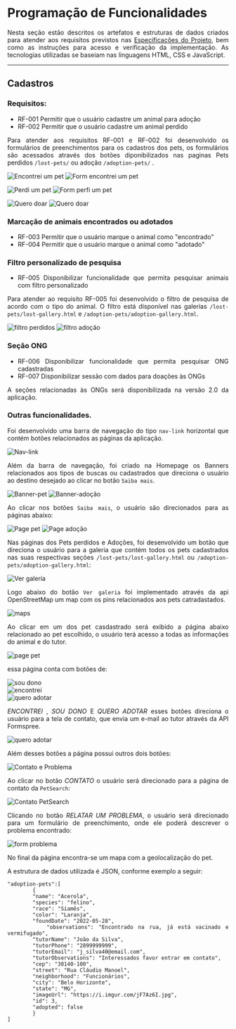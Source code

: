 <div align="justify">

# Programação de Funcionalidades

Nesta seção estão descritos os artefatos e estruturas de dados criados para atender aos requisitos previstos nas <a href="./especification.md">Especificações do Projeto</a>, bem como as instruções para acesso e verificação da implementação. As tecnologias utilizadas se baseiam nas linguagens HTML, CSS e JavaScript.

 ---

## Cadastros

### Requisitos: 
- RF-001	Permitir que o usuário cadastre um animal para adoção	
- RF-002	Permitir que o usuário cadastre um animal perdido

Para atender aos requisitos RF-001 e RF-002 foi desenvolvido os formulários de preenchimentos para os cadastros dos pets, os formulários são acessados através dos botões diponibilizados nas paginas Pets perdidos `/lost-pets/` ou adoção `/adoption-pets/` .


![Encontrei um pet](./development/encontrei-um-pet.jpg)
![ Form encontrei um pet](./development/formulario-encontrei-pet.jpg) <br>

![Perdi um pet](./development/perdi-meu-pet.jpg)
![Form perfi um pet](./development/formulario-perdi-meu-pet.jpg) <br>

![Quero doar](./development/quero-doar.jpg)
![Quero doar](./development/formulario-pet-para-adocao.jpg)<br>


 ### Marcação de animais encontrados ou adotados
- RF-003	Permitir que o usuário marque o animal como "encontrado"
- RF-004	Permitir que o usuário marque o animal como "adotado"


 ### Filtro personalizado de pesquisa 
- RF-005    Disponibilizar funcionalidade que permita pesquisar animais com filtro personalizado

Para atender ao requisito RF-005 foi desenvolvido o filtro de pesquisa de acordo com o tipo do animal. O filtro está disponível nas galerias `/lost-pets/lost-gallery.html` e `/adoption-pets/adoption-gallery.html`.

![filtro perdidos](./development/filtro-perdido.jpg)
![filtro adoção](./development/filtro-adocao.jpg)<br>


### Seção ONG  
- RF-006	Disponibilizar funcionalidade que permita pesquisar ONG cadastradas	
- RF-007    Disponibilizar sessão com dados para doações às ONGs

A seções relacionadas às ONGs será disponibilizada na versão 2.0 da aplicação. 


### Outras funcionalidades.


Foi desenvolvido uma barra de navegação do tipo `nav-link` horizontal que contém botões relacionados as páginas da aplicação.

![Nav-link](./development/nav-link.jpg)<br>

Além da barra de navegação, foi criado na Homepage os Banners relacionados aos tipos de buscas ou cadastrados que direciona o usuário ao destino desejado ao clicar no botão `Saiba mais`. 

![Banner-pet](./development/banner-pet.jpg)
![Banner-adoção](./development/banner-adocao.jpg)<br>

Ao clicar nos botões `Saiba mais`, o usuário são direcionados para as páginas abaixo:

![Page pet](./development/page-pets.jpg)
![Page adoção](./development/page-adocao.jpg)<br>

Nas páginas dos Pets perdidos e Adoções, foi desenvolvido um botão que direciona o usuário para a galeria que contém todos os pets cadastrados nas suas respectivas seções `/lost-pets/lost-gallery.html` ou `/adoption-pets/adoption-gallery.html`: 

![Ver galeria](./development/ver-galeria.jpg)<br>

Logo abaixo do botão `Ver galeria` foi implementado através da api OpenStreetMap um map com os pins relacionados aos pets catradastados. 

![maps](./development/maps.jpg)<br>

Ao clicar em um dos pet casdastrado será exibido a página abaixo relacionado ao pet escolhido, o usuário terá acesso a todas as informações do animal e do tutor. 

![page pet](./development/page-pet.jpg)<br>

essa página conta com botões de: 

![sou dono](./development/sou-o-dono.jpg)<br>
![encontrei](./development/encontrei%20.jpg)<br>
![quero adotar](./development/quero-adotar-btn.jpg)<br>

*ENCONTREI* , *SOU DONO* E *QUERO ADOTAR* esses botões direciona o usuário para a tela de contato, que envia um e-mail ao tutor através da API Formspree.

![quero adotar](./development/contato-tutor.jpg)<br>

Além desses botões a página possui outros dois botões:

![Contato e Problema](./development/contato-problema.jpg)<br>

Ao clicar no botão *CONTATO* o usuário será direcionado para a página de contato da `PetSearch`:

![Contato PetSearch](./development/contato-pet-search.jpg)<br>

Clicando no botão *RELATAR UM PROBLEMA*, o usuário será direcionado para um formulário de preenchimento, onde ele poderá descrever o problema encontrado: 

![form problema](./development/problema-anuncio.jpg)<br>

No final da página encontra-se um mapa com a geolocalização do pet. 

A estrutura de dados utilizada é JSON, conforme exemplo a seguir:

```
"adoption-pets":[
        {
        "name": "Acerola",
        "species": "felino",
        "race": "Siamês",
        "color": "Laranja",
        "foundDate": "2022-05-28",
        "observations": "Encontrado na rua, já está vacinado e vermifugado",
        "tutorName": "João da Silva",
        "tutorPhone": "2899999999",
        "tutorEmail": "j_silva40@email.com",
        "tutorObservations": "Interessados favor entrar em contato",
        "cep": "30140-100",
        "street": "Rua Cláudio Manoel",
        "neighborhood": "Funcionários",
        "city": "Belo Horizonte",
        "state": "MG",
        "imageUrl": "https://i.imgur.com/jF7Az6I.jpg",
        "id": 3,
        "adopted": false
        }
]
```

</div>
